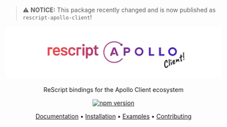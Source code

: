 > ⚠️ **NOTICE:** This package recently changed and is now published as `rescript-apollo-client`!

<p align="center">
    <img src="assets/logo-mashup.svg" alt="Logo">
  	<br><br>
    ReScript bindings for the Apollo Client ecosystem
</p>

<p align="center">
  <a href="https://www.npmjs.com/package/rescript-apollo-client">
    <img src="https://badge.fury.io/js/rescript-apollo-client.svg" alt="npm version" />
  </a>
</p>

<p align="center">
  <a href="https://reasonml-community.github.io/rescript-apollo-client/docs/">Documentation</a> •
  <a href="https://reasonml-community.github.io/rescript-apollo-client/docs/installation">Installation</a> •
  <a href="EXAMPLES/src">Examples</a> •
  <a href="https://reasonml-community.github.io/rescript-apollo-client/docs/contributing">Contributing</a>
</p>
